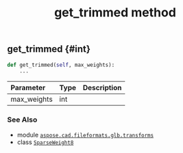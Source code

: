 ﻿---
title: get_trimmed method
second_title: Aspose.CAD for Python via .NET API References
description: 
type: docs
weight: 50
url: /python-net/aspose.cad.fileformats.glb.transforms/sparseweight8/get_trimmed/
is_root: false
---

## get_trimmed {#int}





```python
def get_trimmed(self, max_weights):
    ...
```


| Parameter | Type | Description |
| :- | :- | :- |
| max_weights | int |  |



### See Also
* module [`aspose.cad.fileformats.glb.transforms`](../../)
* class [`SparseWeight8`](/cad/python-net/aspose.cad.fileformats.glb.transforms/sparseweight8)
